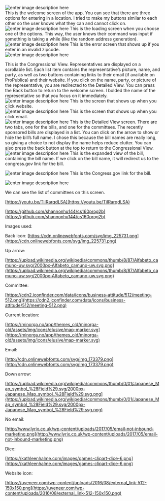 
![enter image description here](https://lh3.googleusercontent.com/MzWKKsE-z6n7Pob3VOgpPIdyz8NjmD0S1shCjFr1Syqa9kvWtT4JcST_RcqHSQGBmBLzUwM7v_s)  
This is the welcome screen of the app. You can see that there are three options for entering in a location. I tried to make my buttons similar to each other so the user knows what they can and cannot click on.  
![enter image description here](https://lh3.googleusercontent.com/4mfW8z478_398i2V98vF-qxSRaO51OArzNpjTk3pSlSKjAm8_F4OG6wbqJTiTJtr4BrjjwQtpkY)
This is the loading screen when you choose one of the options. This way, the user knows their command was input if something is taking a while (like the random address generation).  
![enter image description here](https://lh3.googleusercontent.com/mgdrcak1z__cEfWFzq4Pmws7RunEoaratUr_h-MW2jp2E89JJWqRwYMFmPXfVkYAI9y7Xq51qZA)
This is the error screen that shows up if you enter in an invalid zipcode.  
![enter image description here](https://lh3.googleusercontent.com/EuTjnEwqSpQ12rdMNhcK_ek6I3xdxfNOeXvGieGJcVCLrAFATLD2xAfobokh6AWxvwmWynAA-1A)

This is the Congressional View. Representatives are displayed on a scrollable list. Each list item contains the representative’s picture, name, and party, as well as two buttons containing links to their email (if available on ProPublica) and their website. If you click on the name, party, or picture of the representative, you are redirected to the Detailed View. You can press the Back button to return to the welcome screen. I bolded the name of the representative so that you focus on it immediately.  
![enter image description here](https://lh3.googleusercontent.com/CTyWZF3FOk7mDDhWDk4kUyElcFOwh7aWnSJRoSTwFDMQ3u4icjBKrLZ4DRNKSJv3mMHBqoCabyk)
This is the screen that shows up when you click website.  
![enter image description here](https://lh3.googleusercontent.com/aO7fCjQWStElDzP-nXdrLFz1sVHt5U0TwVHXlGf6aug_anyGnxvNit5vW06qZsZvwcMnElnzTn0)
This is the screen that shows up when you click email.  
![enter image description here](https://lh3.googleusercontent.com/HfQwYwxCRjibZXVyXxzSFH7m3yfmgNsh3FBoQot8aFCJv1a3-v48retkKQEvCoZV4pnHOhUgBwQ)
This is the Detailed View screen. There are two tabs, one for the bills, and one for the committees. The recently sponsored bills are displayed in a list. You can click on the arrow to show or hide the bill’s full name. I chose this because the bill names are really long, so giving a choice to not display the name helps reduce clutter. You can also press the back button at the top to return to the Congressional View.  
![enter image description here](https://lh3.googleusercontent.com/7PRSnenfF7bLe9_0f-o76lzsJWWeaVlrxoAOg-_WR2-cxTAvZKbRC6WK6C2Zg-Ox-1ElF6o1vxk)
This is the expanded view of the bill, containing the bill name. If we click on the bill name, it will redirect us to the congress.gov link for the bill.

![enter image description here](https://lh3.googleusercontent.com/R7perRr6VUGNc9Vnr-sAVXNhJQmky4q6Btq1w59qQ8DxHt9oa42iUyD1y50ADvPt6AVNmB00xNs)
This is the Congress.gov link for the bill.

![enter image description here](https://lh3.googleusercontent.com/nEhEnQndMgYkpXIuJpZgDKMr2QU-qmzc5qWPrwMM_K0Ou0nUTw-zoG0wTf7n0Fn7Ws1t5DNnJIY)

We can see the list of committees on this screen.  

[https://youtu.be/TiIRarqdLSA](https://youtu.be/TiIRarqdLSA)

[https://github.com/shannonhu144/cs160prog2b](https://github.com/shannonhu144/cs160prog2b)

Images used:

Back icon: [https://cdn.onlinewebfonts.com/svg/img_225731.png](https://cdn.onlinewebfonts.com/svg/img_225731.png)

Up arrow:

[https://upload.wikimedia.org/wikipedia/commons/thumb/8/87/Alfabeto_camuno-uw.svg/2000px-Alfabeto_camuno-uw.svg.png](https://upload.wikimedia.org/wikipedia/commons/thumb/8/87/Alfabeto_camuno-uw.svg/2000px-Alfabeto_camuno-uw.svg.png)

Committee:

[https://cdn2.iconfinder.com/data/icons/business-attitude/512/meeting-512.png](https://cdn2.iconfinder.com/data/icons/business-attitude/512/meeting-512.png)

Current location:

[https://minorga.no/app/themes_old/minorga-old/assets/img/icons/elusive/map-marker.svg](https://minorga.no/app/themes_old/minorga-old/assets/img/icons/elusive/map-marker.svg)

Email:

[http://cdn.onlinewebfonts.com/svg/img_173379.png](http://cdn.onlinewebfonts.com/svg/img_173379.png)

Down arrow:

[https://upload.wikimedia.org/wikipedia/commons/thumb/0/01/Japanese_Map_symbol_%28Field%29.svg/2000px-Japanese_Map_symbol_%28Field%29.svg.png](https://upload.wikimedia.org/wikipedia/commons/thumb/0/01/Japanese_Map_symbol_%28Field%29.svg/2000px-Japanese_Map_symbol_%28Field%29.svg.png)

No email:

[http://www.lyrix.co.uk/wp-content/uploads/2017/05/email-not-inbound-marketing.png](http://www.lyrix.co.uk/wp-content/uploads/2017/05/email-not-inbound-marketing.png)

Dice:

[https://kathleenhalme.com/images/games-clipart-dice-6.png](https://kathleenhalme.com/images/games-clipart-dice-6.png)

Website icon:

[https://uveneer.com/wp-content/uploads/2016/08/external_link-512-150x150.png](https://uveneer.com/wp-content/uploads/2016/08/external_link-512-150x150.png)
